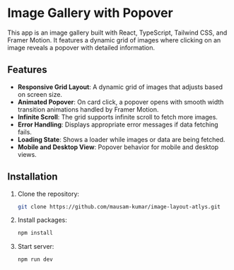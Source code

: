 # Image Gallery with Popover

This app is an image gallery built with React, TypeScript, Tailwind CSS, and Framer Motion. It features a dynamic grid of images where clicking on an image reveals a popover with detailed information.

## Features

- **Responsive Grid Layout**: A dynamic grid of images that adjusts based on screen size.
- **Animated Popover**: On card click, a popover opens with smooth width transition animations handled by Framer Motion.
- **Infinite Scroll**: The grid supports infinite scroll to fetch more images.
- **Error Handling**: Displays appropriate error messages if data fetching fails.
- **Loading State**: Shows a loader while images or data are being fetched.
- **Mobile and Desktop View**: Popover behavior for mobile and desktop views.

## Installation

1. Clone the repository:

   ```bash
   git clone https://github.com/mausam-kumar/image-layout-atlys.git

2. Install packages:

   ```bash
   npm install

3. Start server:

   ```bash
   npm run dev

